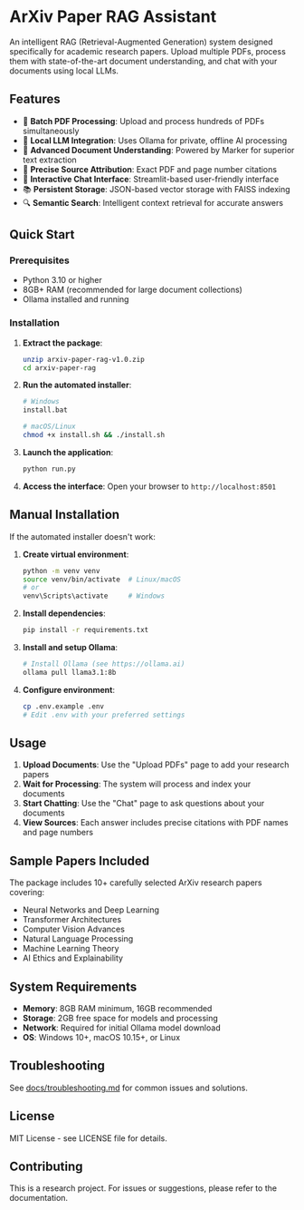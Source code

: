 # ArXiv Paper RAG Assistant

An intelligent RAG (Retrieval-Augmented Generation) system designed specifically for academic research papers. Upload multiple PDFs, process them with state-of-the-art document understanding, and chat with your documents using local LLMs.

## Features

- 🔄 **Batch PDF Processing**: Upload and process hundreds of PDFs simultaneously
- 🧠 **Local LLM Integration**: Uses Ollama for private, offline AI processing
- 📄 **Advanced Document Understanding**: Powered by Marker for superior text extraction
- 🎯 **Precise Source Attribution**: Exact PDF and page number citations
- 💬 **Interactive Chat Interface**: Streamlit-based user-friendly interface
- 📚 **Persistent Storage**: JSON-based vector storage with FAISS indexing
- 🔍 **Semantic Search**: Intelligent context retrieval for accurate answers

## Quick Start

### Prerequisites

- Python 3.10 or higher
- 8GB+ RAM (recommended for large document collections)
- Ollama installed and running

### Installation

1. **Extract the package**:
   ```bash
   unzip arxiv-paper-rag-v1.0.zip
   cd arxiv-paper-rag
   ```

2. **Run the automated installer**:
   ```bash
   # Windows
   install.bat
   
   # macOS/Linux
   chmod +x install.sh && ./install.sh
   ```

3. **Launch the application**:
   ```bash
   python run.py
   ```

4. **Access the interface**:
   Open your browser to `http://localhost:8501`

## Manual Installation

If the automated installer doesn't work:

1. **Create virtual environment**:
   ```bash
   python -m venv venv
   source venv/bin/activate  # Linux/macOS
   # or
   venv\Scripts\activate     # Windows
   ```

2. **Install dependencies**:
   ```bash
   pip install -r requirements.txt
   ```

3. **Install and setup Ollama**:
   ```bash
   # Install Ollama (see https://ollama.ai)
   ollama pull llama3.1:8b
   ```

4. **Configure environment**:
   ```bash
   cp .env.example .env
   # Edit .env with your preferred settings
   ```

## Usage

1. **Upload Documents**: Use the "Upload PDFs" page to add your research papers
2. **Wait for Processing**: The system will process and index your documents
3. **Start Chatting**: Use the "Chat" page to ask questions about your documents
4. **View Sources**: Each answer includes precise citations with PDF names and page numbers

## Sample Papers Included

The package includes 10+ carefully selected ArXiv research papers covering:
- Neural Networks and Deep Learning
- Transformer Architectures
- Computer Vision Advances
- Natural Language Processing
- Machine Learning Theory
- AI Ethics and Explainability

## System Requirements

- **Memory**: 8GB RAM minimum, 16GB recommended
- **Storage**: 2GB free space for models and processing
- **Network**: Required for initial Ollama model download
- **OS**: Windows 10+, macOS 10.15+, or Linux

## Troubleshooting

See [docs/troubleshooting.md](docs/troubleshooting.md) for common issues and solutions.

## License

MIT License - see LICENSE file for details.

## Contributing

This is a research project. For issues or suggestions, please refer to the documentation. 